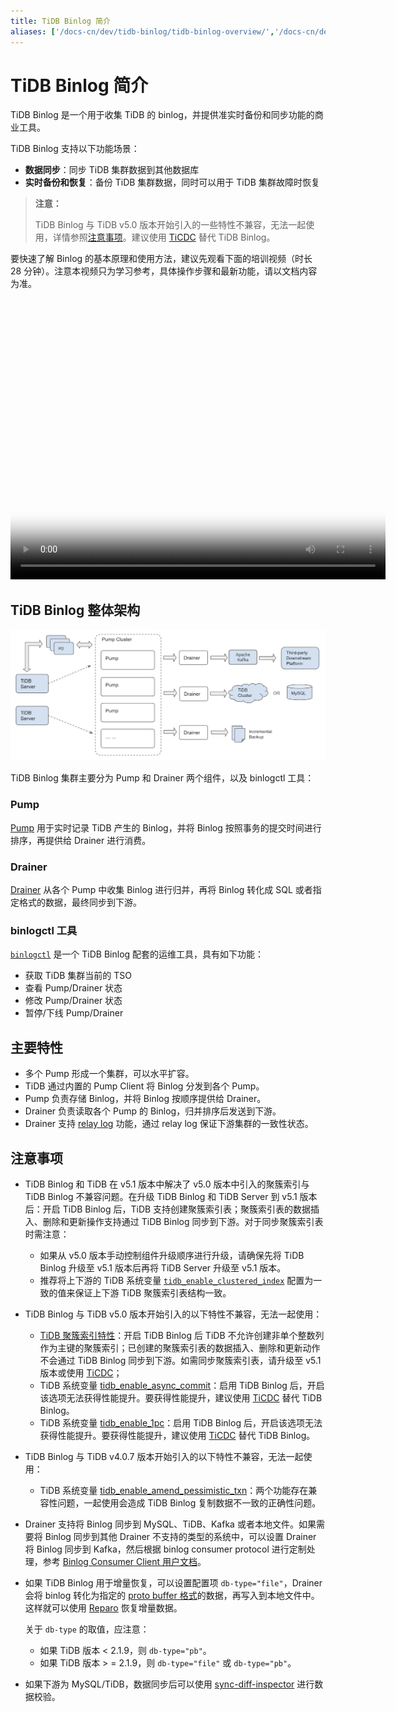 ```yaml
---
title: TiDB Binlog 简介
aliases: ['/docs-cn/dev/tidb-binlog/tidb-binlog-overview/','/docs-cn/dev/reference/tidb-binlog/overview/','/docs-cn/dev/reference/tidb-binlog-overview/','/docs-cn/dev/reference/tools/tidb-binlog/overview/']
---
```


# TiDB Binlog 简介

TiDB Binlog 是一个用于收集 TiDB 的 binlog，并提供准实时备份和同步功能的商业工具。

TiDB Binlog 支持以下功能场景：

- **数据同步**：同步 TiDB 集群数据到其他数据库
- **实时备份和恢复**：备份 TiDB 集群数据，同时可以用于 TiDB 集群故障时恢复

> **注意：**
>
> TiDB Binlog 与 TiDB v5.0 版本开始引入的一些特性不兼容，无法一起使用，详情参照[注意事项](#注意事项)。建议使用 [TiCDC](/ticdc/ticdc-overview.md) 替代 TiDB Binlog。

要快速了解 Binlog 的基本原理和使用方法，建议先观看下面的培训视频（时长 28 分钟）。注意本视频只为学习参考，具体操作步骤和最新功能，请以文档内容为准。

<video src="https://tidb-docs.s3.us-east-2.amazonaws.com/compressed+-+Lesson+21.mp4" width="600px" height="450px" controls="controls" poster="https://tidb-docs.s3.us-east-2.amazonaws.com/thumbnail+-+lesson+21.png"></video>

## TiDB Binlog 整体架构

![TiDB Binlog 架构](/media/tidb-binlog-cluster-architecture.png)

TiDB Binlog 集群主要分为 Pump 和 Drainer 两个组件，以及 binlogctl 工具：

### Pump

[Pump](https://github.com/pingcap/tidb-binlog/blob/master/pump) 用于实时记录 TiDB 产生的 Binlog，并将 Binlog 按照事务的提交时间进行排序，再提供给 Drainer 进行消费。

### Drainer

[Drainer](https://github.com/pingcap/tidb-binlog/tree/master/drainer) 从各个 Pump 中收集 Binlog 进行归并，再将 Binlog 转化成 SQL 或者指定格式的数据，最终同步到下游。

### binlogctl 工具

[`binlogctl`](https://github.com/pingcap/tidb-binlog/tree/master/binlogctl) 是一个 TiDB Binlog 配套的运维工具，具有如下功能：

* 获取 TiDB 集群当前的 TSO
* 查看 Pump/Drainer 状态
* 修改 Pump/Drainer 状态
* 暂停/下线 Pump/Drainer

## 主要特性

* 多个 Pump 形成一个集群，可以水平扩容。
* TiDB 通过内置的 Pump Client 将 Binlog 分发到各个 Pump。
* Pump 负责存储 Binlog，并将 Binlog 按顺序提供给 Drainer。
* Drainer 负责读取各个 Pump 的 Binlog，归并排序后发送到下游。
* Drainer 支持 [relay log](/tidb-binlog/tidb-binlog-relay-log.md) 功能，通过 relay log 保证下游集群的一致性状态。

## 注意事项

* TiDB Binlog 和 TiDB 在 v5.1 版本中解决了 v5.0 版本中引入的聚簇索引与 TiDB Binlog 不兼容问题。在升级 TiDB Binlog 和 TiDB Server 到 v5.1 版本后：开启 TiDB Binlog 后，TiDB 支持创建聚簇索引表；聚簇索引表的数据插入、删除和更新操作支持通过 TiDB Binlog 同步到下游。对于同步聚簇索引表时需注意：

    - 如果从 v5.0 版本手动控制组件升级顺序进行升级，请确保先将 TiDB Binlog 升级至 v5.1 版本后再将 TiDB Server 升级至 v5.1 版本。
    - 推荐将上下游的 TiDB 系统变量 [`tidb_enable_clustered_index`](/system-variables.md#tidb_enable_clustered_index-从-v50-版本开始引入) 配置为一致的值来保证上下游 TiDB 聚簇索引表结构一致。

* TiDB Binlog 与 TiDB v5.0 版本开始引入的以下特性不兼容，无法一起使用：

    - [TiDB 聚簇索引特性](/clustered-indexes.md#限制)：开启 TiDB Binlog 后 TiDB 不允许创建非单个整数列作为主键的聚簇索引；已创建的聚簇索引表的数据插入、删除和更新动作不会通过 TiDB Binlog 同步到下游。如需同步聚簇索引表，请升级至 v5.1 版本或使用 [TiCDC](/ticdc/ticdc-overview.md)；
    - TiDB 系统变量 [tidb_enable_async_commit](/system-variables.md#tidb_enable_async_commit-从-v50-版本开始引入)：启用 TiDB Binlog 后，开启该选项无法获得性能提升。要获得性能提升，建议使用 [TiCDC](/ticdc/ticdc-overview.md) 替代 TiDB Binlog。
    - TiDB 系统变量 [tidb_enable_1pc](/system-variables.md#tidb_enable_1pc-从-v50-版本开始引入)：启用 TiDB Binlog 后，开启该选项无法获得性能提升。要获得性能提升，建议使用 [TiCDC](/ticdc/ticdc-overview.md) 替代 TiDB Binlog。

* TiDB Binlog 与 TiDB v4.0.7 版本开始引入的以下特性不兼容，无法一起使用：

    - TiDB 系统变量 [tidb_enable_amend_pessimistic_txn](/system-variables.md#tidb_enable_amend_pessimistic_txn-从-v407-版本开始引入)：两个功能存在兼容性问题，一起使用会造成 TiDB Binlog 复制数据不一致的正确性问题。

* Drainer 支持将 Binlog 同步到 MySQL、TiDB、Kafka 或者本地文件。如果需要将 Binlog 同步到其他 Drainer 不支持的类型的系统中，可以设置 Drainer 将 Binlog 同步到 Kafka，然后根据 binlog consumer protocol 进行定制处理，参考 [Binlog Consumer Client 用户文档](/tidb-binlog/binlog-consumer-client.md)。

* 如果 TiDB Binlog 用于增量恢复，可以设置配置项 `db-type="file"`，Drainer 会将 binlog 转化为指定的 [proto buffer 格式](https://github.com/pingcap/tidb-binlog/blob/master/proto/binlog/binlog.pb.go)的数据，再写入到本地文件中。这样就可以使用 [Reparo](/tidb-binlog/tidb-binlog-reparo.md) 恢复增量数据。

    关于 `db-type` 的取值，应注意：

    - 如果 TiDB 版本 < 2.1.9，则 `db-type="pb"`。
    - 如果 TiDB 版本 > = 2.1.9，则 `db-type="file"` 或 `db-type="pb"`。

* 如果下游为 MySQL/TiDB，数据同步后可以使用 [sync-diff-inspector](/sync-diff-inspector/sync-diff-inspector-overview.md) 进行数据校验。
